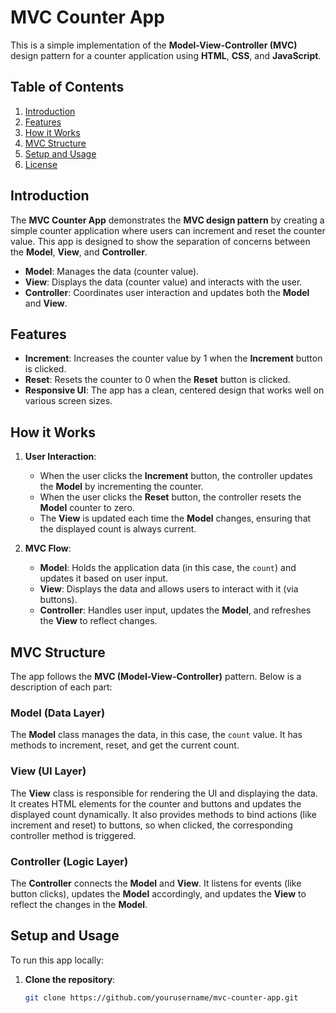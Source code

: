 # MVC Counter App

This is a simple implementation of the **Model-View-Controller (MVC)** design pattern for a counter application using **HTML**, **CSS**, and **JavaScript**.

## Table of Contents
1. [Introduction](#introduction)
2. [Features](#features)
3. [How it Works](#how-it-works)
4. [MVC Structure](#mvc-structure)
5. [Setup and Usage](#setup-and-usage)
6. [License](#license)

## Introduction

The **MVC Counter App** demonstrates the **MVC design pattern** by creating a simple counter application where users can increment and reset the counter value. This app is designed to show the separation of concerns between the **Model**, **View**, and **Controller**.

- **Model**: Manages the data (counter value).
- **View**: Displays the data (counter value) and interacts with the user.
- **Controller**: Coordinates user interaction and updates both the **Model** and **View**.

## Features

- **Increment**: Increases the counter value by 1 when the **Increment** button is clicked.
- **Reset**: Resets the counter to 0 when the **Reset** button is clicked.
- **Responsive UI**: The app has a clean, centered design that works well on various screen sizes.

## How it Works

1. **User Interaction**:
   - When the user clicks the **Increment** button, the controller updates the **Model** by incrementing the counter.
   - When the user clicks the **Reset** button, the controller resets the **Model** counter to zero.
   - The **View** is updated each time the **Model** changes, ensuring that the displayed count is always current.

2. **MVC Flow**:
   - **Model**: Holds the application data (in this case, the `count`) and updates it based on user input.
   - **View**: Displays the data and allows users to interact with it (via buttons).
   - **Controller**: Handles user input, updates the **Model**, and refreshes the **View** to reflect changes.

## MVC Structure

The app follows the **MVC (Model-View-Controller)** pattern. Below is a description of each part:

### Model (Data Layer)
The **Model** class manages the data, in this case, the `count` value. It has methods to increment, reset, and get the current count.

### View (UI Layer)
The **View** class is responsible for rendering the UI and displaying the data. It creates HTML elements for the counter and buttons and updates the displayed count dynamically. It also provides methods to bind actions (like increment and reset) to buttons, so when clicked, the corresponding controller method is triggered.

### Controller (Logic Layer)
The **Controller** connects the **Model** and **View**. It listens for events (like button clicks), updates the **Model** accordingly, and updates the **View** to reflect the changes in the **Model**.

## Setup and Usage

To run this app locally:

1. **Clone the repository**:
   ```bash
   git clone https://github.com/yourusername/mvc-counter-app.git
